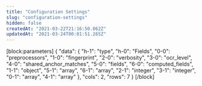 ```yaml
---
title: "Configuration Settings"
slug: "configuration-settings"
hidden: false
createdAt: "2021-03-22T21:16:50.062Z"
updatedAt: "2021-03-24T00:01:51.265Z"
---
```

[block:parameters]
{
  "data": {
    "h-1": "type",
    "h-0": "Fields",
    "0-0": "preprocessors",
    "1-0": "fingerprint",
    "2-0": "verbosity",
    "3-0": "ocr_level",
    "4-0": "shared_anchor_matches",
    "5-0": "fields",
    "6-0": "computed_fields",
    "1-1": "object",
    "5-1": "array",
    "6-1": "array",
    "2-1": "integer",
    "3-1": "integer",
    "0-1": "array",
    "4-1": "array"
  },
  "cols": 2,
  "rows": 7
}
[/block]